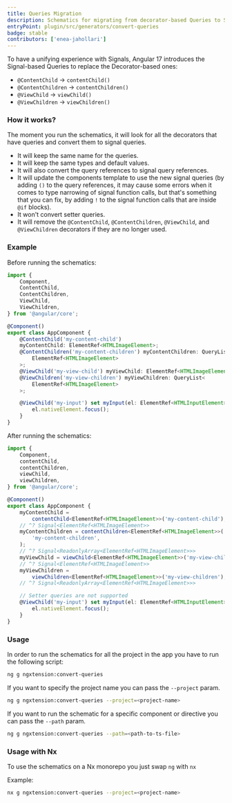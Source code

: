 ```yaml
---
title: Queries Migration
description: Schematics for migrating from decorator-based Queries to Signal-based Queries
entryPoint: plugin/src/generators/convert-queries
badge: stable
contributors: ['enea-jahollari']
---
```


To have a unifying experience with Signals, Angular 17 introduces the Signal-based Queries to replace the Decorator-based ones:

- `@ContentChild` -> `contentChild()`
- `@ContentChildren` -> `contentChildren()`
- `@ViewChild` -> `viewChild()`
- `@ViewChildren` -> `viewChildren()`

### How it works?

The moment you run the schematics, it will look for all the decorators that have queries and convert them to signal queries.

- It will keep the same name for the queries.
- It will keep the same types and default values.
- It will also convert the query references to signal query references.
- It will update the components template to use the new signal queries (by adding `()` to the query references, it may cause some errors when it comes to type narrowing of signal function calls, but that's something that you can fix, by adding `!` to the signal function calls that are inside `@if` blocks).
- It won't convert setter queries.
- It will remove the `@ContentChild`, `@ContentChildren`, `@ViewChild`, and `@ViewChildren` decorators if they are no longer used.

### Example

Before running the schematics:

```typescript
import {
	Component,
	ContentChild,
	ContentChildren,
	ViewChild,
	ViewChildren,
} from '@angular/core';

@Component()
export class AppComponent {
	@ContentChild('my-content-child')
	myContentChild: ElementRef<HTMLImageElement>;
	@ContentChildren('my-content-children') myContentChildren: QueryList<
		ElementRef<HTMLImageElement>
	>;
	@ViewChild('my-view-child') myViewChild: ElementRef<HTMLImageElement>;
	@ViewChildren('my-view-children') myViewChildren: QueryList<
		ElementRef<HTMLImageElement>
	>;

	@ViewChild('my-input') set myInput(el: ElementRef<HTMLInputElement>) {
		el.nativeElement.focus();
	}
}
```

After running the schematics:

```typescript
import {
	Component,
	contentChild,
	contentChildren,
	viewChild,
	viewChildren,
} from '@angular/core';

@Component()
export class AppComponent {
	myContentChild =
		contentChild<ElementRef<HTMLImageElement>>('my-content-child');
	// ^? Signal<ElementRef<HTMLImageElement>>
	myContentChildren = contentChildren<ElementRef<HTMLImageElement>>(
		'my-content-children',
	);
	// ^? Signal<ReadonlyArray<ElementRef<HTMLImageElement>>>
	myViewChild = viewChild<ElementRef<HTMLImageElement>>('my-view-child');
	// ^? Signal<ElementRef<HTMLImageElement>>
	myViewChildren =
		viewChildren<ElementRef<HTMLImageElement>>('my-view-children');
	// ^? Signal<ReadonlyArray<ElementRef<HTMLImageElement>>>

	// Setter queries are not supported
	@ViewChild('my-input') set myInput(el: ElementRef<HTMLInputElement>) {
		el.nativeElement.focus();
	}
}
```

### Usage

In order to run the schematics for all the project in the app you have to run the following script:

```bash
ng g ngxtension:convert-queries
```

If you want to specify the project name you can pass the `--project` param.

```bash
ng g ngxtension:convert-queries --project=<project-name>
```

If you want to run the schematic for a specific component or directive you can pass the `--path` param.

```bash
ng g ngxtension:convert-queries --path=<path-to-ts-file>
```

### Usage with Nx

To use the schematics on a Nx monorepo you just swap `ng` with `nx`

Example:

```bash
nx g ngxtension:convert-queries --project=<project-name>
```
